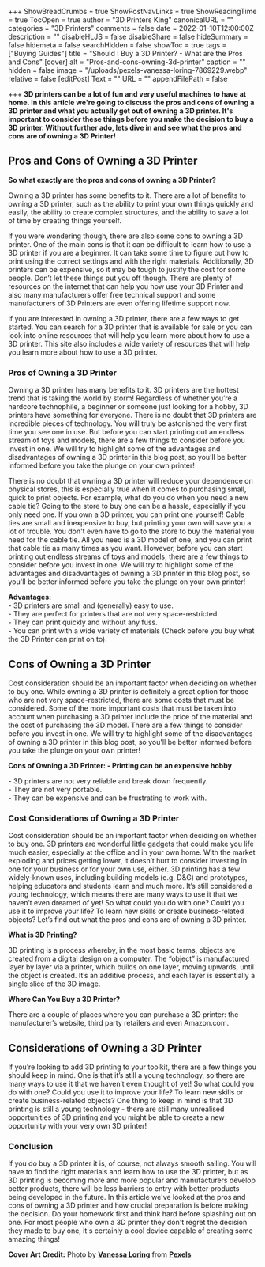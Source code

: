 +++
ShowBreadCrumbs = true
ShowPostNavLinks = true
ShowReadingTime = true
TocOpen = true
author = "3D Printers King"
canonicalURL = ""
categories = "3D Printers"
comments = false
date = 2022-01-10T12:00:00Z
description = ""
disableHLJS = false
disableShare = false
hideSummary = false
hidemeta = false
searchHidden = false
showToc = true
tags = ["Buying Guides"]
title = "Should I Buy a 3D Printer? - What are the Pros and Cons"
[cover]
alt = "Pros-and-cons-owning-3d-printer"
caption = ""
hidden = false
image = "/uploads/pexels-vanessa-loring-7869229.webp"
relative = false
[editPost]
Text = ""
URL = ""
appendFilePath = false

+++
**3D printers can be a lot of fun and very useful machines to have at home. In this article we're going to discuss the pros and cons of owning a 3D printer and what you actually get out of owning a 3D printer. It's important to consider these things before you make the decision to buy a 3D printer.  Without further ado, lets dive in and see what the pros and cons are of owning a 3D Printer!**

## Pros and Cons of Owning a 3D Printer

**So what exactly are the pros and cons of owning a 3D Printer?**

Owning a 3D printer has some benefits to it. There are a lot of benefits to owning a 3D printer, such as the ability to print your own things quickly and easily, the ability to create complex structures, and the ability to save a lot of time by creating things yourself.

If you were wondering though, there are also some cons to owning a 3D printer. One of the main cons is that it can be difficult to learn how to use a 3D printer if you are a beginner. It can take some time to figure out how to print using the correct settings and with the right materials. Additionally, 3D printers can be expensive, so it may be tough to justify the cost for some people.  Don’t let these things put you off though.  There are plenty of resources on the internet that can help you how use your 3D Printer and also many manufacturers offer free technical support and some manufacturers of 3D Printers are even offering lifetime support now.

If you are interested in owning a 3D printer, there are a few ways to get started. You can search for a 3D printer that is available for sale or you can look into online resources that will help you learn more about how to use a 3D printer.  This site also includes a wide variety of resources that will help you learn more about how to use a 3D printer.

### Pros of Owning a 3D Printer

Owning a 3D printer has many benefits to it. 3D printers are the hottest trend that is taking the world by storm! Regardless of whether you’re a hardcore technophile, a beginner or someone just looking for a hobby, 3D printers have something for everyone. There is no doubt that 3D printers are incredible pieces of technology. You will truly be astonished the very first time you see one in use. But before you can start printing out an endless stream of toys and models, there are a few things to consider before you invest in one. We will try to highlight some of the advantages and disadvantages of owning a 3D printer in this blog post, so you’ll be better informed before you take the plunge on your own printer!

There is no doubt that owning a 3D printer will reduce your dependence on physical stores, this is especially true when it comes to purchasing small, quick to print objects. For example, what do you do when you need a new cable tie? Going to the store to buy one can be a hassle, especially if you only need one. If you own a 3D printer, you can print one yourself! Cable ties are small and inexpensive to buy, but printing your own will save you a lot of trouble. You don't even have to go to the store to buy the material you need for the cable tie. All you need is a 3D model of one, and you can print that cable tie as many times as you want. However, before you can start printing out endless streams of toys and models, there are a few things to consider before you invest in one. We will try to highlight some of the advantages and disadvantages of owning a 3D printer in this blog post, so you'll be better informed before you take the plunge on your own printer!

**Advantages:**  
\- 3D printers are small and (generally) easy to use.  
\- They are perfect for printers that are not very space-restricted.  
\- They can print quickly and without any fuss.  
\- You can print with a wide variety of materials (Check before you buy what the 3D Printer can print on to).

## Cons of Owning a 3D Printer

Cost consideration should be an important factor when deciding on whether to buy one. While owning a 3D printer is definitely a great option for those who are not very space-restricted, there are some costs that must be considered. Some of the more important costs that must be taken into account when purchasing a 3D printer include the price of the material and the cost of purchasing the 3D model.  There are a few things to consider before you invest in one. We will try to highlight some of the disadvantages of owning a 3D printer in this blog post, so you'll be better informed before you take the plunge on your own printer!

**Cons of Owning a 3D Printer: - Printing can be an expensive hobby**

\- 3D printers are not very reliable and break down frequently.  
\- They are not very portable.  
\- They can be expensive and can be frustrating to work with.

### Cost Considerations of Owning a 3D Printer

Cost consideration should be an important factor when deciding on whether to buy one. 3D printers are wonderful little gadgets that could make you life much easier, especially at the office and in your own home. With the market exploding and prices getting lower, it doesn’t hurt to consider investing in one for your business or for your own use, either. 3D printing has a few widely-known uses, including building models (e.g. D&G) and prototypes, helping educators and students learn and much more. It’s still considered a young technology, which means there are many ways to use it that we haven’t even dreamed of yet! So what could you do with one? Could you use it to improve your life? To learn new skills or create business-related objects? Let’s find out what the pros and cons are of owning a 3D printer.

**What is 3D Printing?**

3D printing is a process whereby, in the most basic terms, objects are created from a digital design on a computer. The “object” is manufactured layer by layer via a printer, which builds on one layer, moving upwards, until the object is created. It’s an additive process, and each layer is essentially a single slice of the 3D image.

**Where Can You Buy a 3D Printer?**

There are a couple of places where you can purchase a 3D printer: the manufacturer’s website, third party retailers and even Amazon.com.

## Considerations of Owning a 3D Printer

If you’re looking to add 3D printing to your toolkit, there are a few things you should keep in mind. One is that it’s still a young technology, so there are many ways to use it that we haven’t even thought of yet! So what could you do with one? Could you use it to improve your life? To learn new skills or create business-related objects?  One thing to keep in mind is that 3D printing is still a young technology - there are still many unrealised opportunities of 3D printing and you might be able to create a new opportunity with your very own 3D printer!

### Conclusion

If you do buy a 3D printer it is, of course, not always smooth sailing. You will have to find the right materials and learn how to use the 3D printer, but as 3D printing is becoming more and more popular and manufacturers develop better products, there will be less barriers to entry with better products being developed in the future. In this article we've looked at the pros and cons of owning a 3D printer and how crucial preparation is before making the decision. Do your homework first and think hard before splashing out on one. For most people who own a 3D printer they don't regret the decision they made to buy one, it's certainly a cool device capable of creating some amazing things!

**Cover Art Credit:** Photo by [**Vanessa Loring**](https://www.pexels.com/@vanessa-loring?utm_content=attributionCopyText&utm_medium=referral&utm_source=pexels) from [**Pexels**](https://www.pexels.com/photo/cheerful-group-of-teenagers-using-laptop-7869229/?utm_content=attributionCopyText&utm_medium=referral&utm_source=pexels)